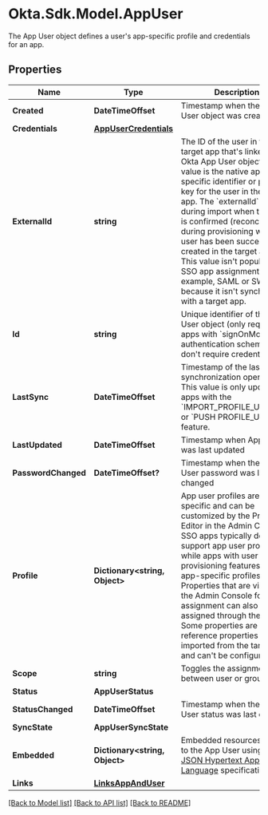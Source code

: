 # Okta.Sdk.Model.AppUser
The App User object defines a user's app-specific profile and credentials for an app.

## Properties

Name | Type | Description | Notes
------------ | ------------- | ------------- | -------------
**Created** | **DateTimeOffset** | Timestamp when the App User object was created | [readonly] 
**Credentials** | [**AppUserCredentials**](AppUserCredentials.md) |  | [optional] 
**ExternalId** | **string** | The ID of the user in the target app that&#39;s linked to the Okta App User object. This value is the native app-specific identifier or primary key for the user in the target app.  The &#x60;externalId&#x60; is set during import when the user is confirmed (reconciled) or during provisioning when the user has been successfully created in the target app. This value isn&#39;t populated for SSO app assignments (for example, SAML or SWA) because it isn&#39;t synchronized with a target app. | [optional] [readonly] 
**Id** | **string** | Unique identifier of the App User object (only required for apps with &#x60;signOnMode&#x60; or authentication schemes that don&#39;t require credentials) | [optional] 
**LastSync** | **DateTimeOffset** | Timestamp of the last synchronization operation. This value is only updated for apps with the &#x60;IMPORT_PROFILE_UPDATES&#x60; or &#x60;PUSH PROFILE_UPDATES&#x60; feature. | [optional] [readonly] 
**LastUpdated** | **DateTimeOffset** | Timestamp when App User was last updated | [readonly] 
**PasswordChanged** | **DateTimeOffset?** | Timestamp when the App User password was last changed | [optional] [readonly] 
**Profile** | **Dictionary&lt;string, Object&gt;** | App user profiles are app-specific and can be customized by the Profile Editor in the Admin Console. SSO apps typically don&#39;t support app user profiles, while apps with user provisioning features have app-specific profiles. Properties that are visible in the Admin Console for an app assignment can also be assigned through the API. Some properties are reference properties that are imported from the target app and can&#39;t be configured. | [optional] 
**Scope** | **string** | Toggles the assignment between user or group scope | 
**Status** | **AppUserStatus** |  | 
**StatusChanged** | **DateTimeOffset** | Timestamp when the App User status was last changed | [readonly] 
**SyncState** | **AppUserSyncState** |  | [optional] 
**Embedded** | **Dictionary&lt;string, Object&gt;** | Embedded resources related to the App User using the [JSON Hypertext Application Language](https://datatracker.ietf.org/doc/html/draft-kelly-json-hal-06) specification | [optional] [readonly] 
**Links** | [**LinksAppAndUser**](LinksAppAndUser.md) |  | 

[[Back to Model list]](../README.md#documentation-for-models) [[Back to API list]](../README.md#documentation-for-api-endpoints) [[Back to README]](../README.md)

